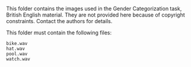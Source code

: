 This folder contains the images used in the Gender Categorization task, British English material. They are not provided here because of copyright constraints. Contact the authors for details.

This folder must contain the following files:

```
bike.wav
hat.wav
pool.wav
watch.wav
```